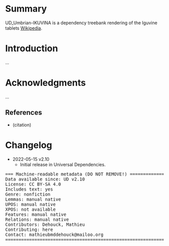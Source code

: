# Summary

UD_Umbrian-IKUVINA is a dependency treebank rendering of the Iguvine tablets [Wikipedia](https://en.wikipedia.org/wiki/Iguvine_Tablets).


# Introduction

...


# Acknowledgments

...

## References

* (citation)


# Changelog

* 2022-05-15 v2.10
  * Initial release in Universal Dependencies.


<pre>
=== Machine-readable metadata (DO NOT REMOVE!) ================================
Data available since: UD v2.10
License: CC BY-SA 4.0
Includes text: yes
Genre: nonfiction
Lemmas: manual native
UPOS: manual native
XPOS: not available
Features: manual native
Relations: manual native
Contributors: Dehouck, Mathieu
Contributing: here
Contact: mathieubmddehouck@mailoo.org
===============================================================================
</pre>
